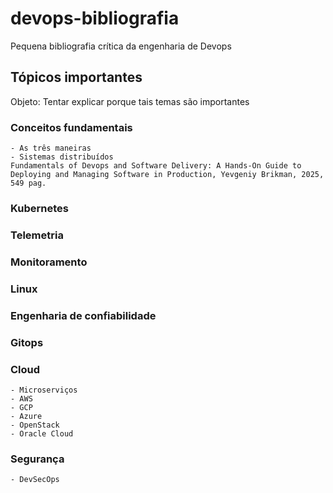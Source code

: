 # devops-bibliografia
Pequena bibliografia crítica da engenharia de Devops

## Tópicos importantes
Objeto: Tentar explicar porque tais temas são importantes
### Conceitos fundamentais
    - As três maneiras
    - Sistemas distribuídos
    Fundamentals of Devops and Software Delivery: A Hands-On Guide to Deploying and Managing Software in Production, Yevgeniy Brikman, 2025,  549 pag. 
### Kubernetes
### Telemetria
### Monitoramento
### Linux
### Engenharia de confiabilidade
### Gitops
### Cloud
    - Microserviços
    - AWS
    - GCP
    - Azure
    - OpenStack
    - Oracle Cloud
### Segurança
    - DevSecOps


